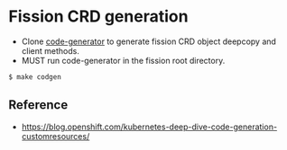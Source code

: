 # Fission CRD generation

* Clone [code-generator](https://github.com/fission/code-generator) to generate fission CRD object deepcopy and client methods.
* MUST run code-generator in the fission root directory.

``` bash
$ make codgen
```

## Reference

* https://blog.openshift.com/kubernetes-deep-dive-code-generation-customresources/
